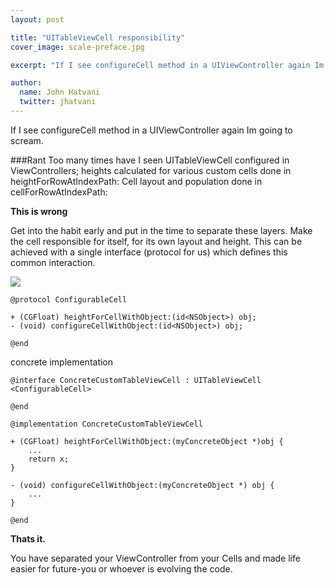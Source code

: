 ```yaml
---
layout: post

title: "UITableViewCell responsibility"
cover_image: scale-preface.jpg

excerpt: "If I see configureCell method in a UIViewController again Im going to scream."

author:
  name: John Hatvani
  twitter: jhatvani
---
```



If I see configureCell method in a UIViewController again Im going to scream.


###Rant
Too many times have I seen UITableViewCell configured in ViewControllers; heights calculated for various custom cells done in heightForRowAtIndexPath: Cell layout and population done in cellForRowAtIndexPath:

**This is wrong**

Get into the habit early and put in the time to separate these layers. Make the cell responsible for itself, for its own layout and height. This can be achieved with a single interface (protocol for us) which defines this common interaction.

<img src="http://yuml.me/09617949" />

```
@protocol ConfigurableCell

+ (CGFloat) heightForCellWithObject:(id<NSObject>) obj;
- (void) configureCellWithObject:(id<NSObject>) obj;

@end
```
concrete implementation
```
@interface ConcreteCustomTableViewCell : UITableViewCell
<ConfigurableCell>

@end
```

```
@implementation ConcreteCustomTableViewCell

+ (CGFloat) heightForCellWithObject:(myConcreteObject *)obj {
    ...
    return x;
}

- (void) configureCellWithObject:(myConcreteObject *) obj {
    ...
}

@end
```

**Thats it.**

You have separated your ViewController from your Cells and made life easier for future-you or whoever is evolving the code.
